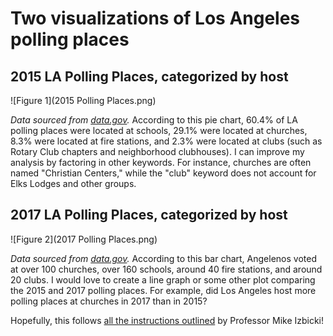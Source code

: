 # Two visualizations of Los Angeles polling places
 
## 2015 LA Polling Places, categorized by host

![Figure 1](2015 Polling Places.png)

_Data sourced from [data.gov](https://catalog.data.gov/dataset/election-2017-may-general-polling-place-list)._
According to this pie chart, 60.4% of LA polling places were located at schools, 29.1% were located at churches, 8.3% were located at fire stations, and 2.3% were located at clubs (such as Rotary Club chapters and neighborhood clubhouses). I can improve my analysis by factoring in other keywords. For instance, churches are often named "Christian Centers," while the "club" keyword does not account for Elks Lodges and other groups.

## 2017 LA Polling Places, categorized by host

![Figure 2](2017 Polling Places.png)

_Data sourced from [data.gov](https://catalog.data.gov/dataset/election-2017-may-general-polling-place-list)._
According to this bar chart, Angelenos voted at over 100 churches, over 160 schools, around 40 fire stations, and around 20 clubs. I would love to create a line graph or some other plot comparing the 2015 and 2017 polling places. For example, did Los Angeles host more polling places at churches in 2017 than in 2015?

Hopefully, this follows [all the instructions outlined](https://github.com/mikeizbicki/cmc-csci040/tree/2021fall/hw_02) by Professor Mike Izbicki!
